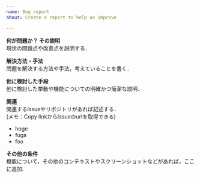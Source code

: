 ```yaml
---
name: Bug report
about: Create a report to help us improve

---
```


**何が問題か？ その説明**  
現状の問題点や改善点を説明する．  

**解決方法・手法**  
問題を解決する方法や手法，考えていることを書く．  

**他に検討した手段**  
他に検討した挙動や機能についての明確かつ簡潔な説明．  

**関連**  
関連するIssueやリポジトリがあれば記述する．  
(メモ：Copy linkからIssueのurlを取得できる)  
- hoge
- fuga
- foo

**その他の条件**  
機能について，その他のコンテキストやスクリーンショットなどがあれば，ここに追加.  